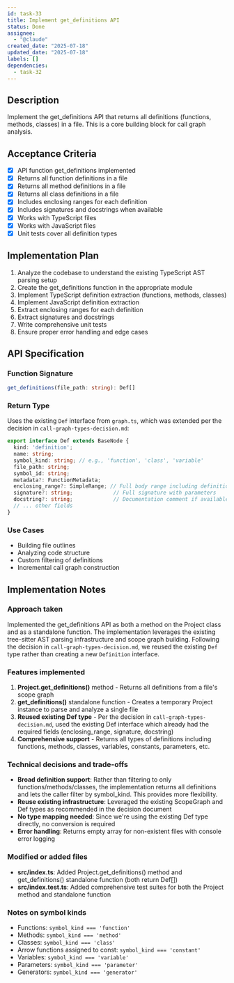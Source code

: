 ```yaml
---
id: task-33
title: Implement get_definitions API
status: Done
assignee:
  - "@claude"
created_date: "2025-07-18"
updated_date: "2025-07-18"
labels: []
dependencies:
  - task-32
---
```


## Description

Implement the get_definitions API that returns all definitions (functions, methods, classes) in a file. This is a core building block for call graph analysis.

## Acceptance Criteria

- [x] API function get_definitions implemented
- [x] Returns all function definitions in a file
- [x] Returns all method definitions in a file
- [x] Returns all class definitions in a file
- [x] Includes enclosing ranges for each definition
- [x] Includes signatures and docstrings when available
- [x] Works with TypeScript files
- [x] Works with JavaScript files
- [x] Unit tests cover all definition types

## Implementation Plan

1. Analyze the codebase to understand the existing TypeScript AST parsing setup
2. Create the get_definitions function in the appropriate module
3. Implement TypeScript definition extraction (functions, methods, classes)
4. Implement JavaScript definition extraction
5. Extract enclosing ranges for each definition
6. Extract signatures and docstrings
7. Write comprehensive unit tests
8. Ensure proper error handling and edge cases

## API Specification

### Function Signature

```typescript
get_definitions(file_path: string): Def[]
```

### Return Type

Uses the existing `Def` interface from `graph.ts`, which was extended per the decision in `call-graph-types-decision.md`:

```typescript
export interface Def extends BaseNode {
  kind: 'definition';
  name: string;
  symbol_kind: string; // e.g., 'function', 'class', 'variable'
  file_path: string;
  symbol_id: string;
  metadata?: FunctionMetadata;
  enclosing_range?: SimpleRange; // Full body range including definition
  signature?: string;             // Full signature with parameters
  docstring?: string;             // Documentation comment if available
  // ... other fields
}
```

### Use Cases

- Building file outlines
- Analyzing code structure
- Custom filtering of definitions
- Incremental call graph construction

## Implementation Notes

### Approach taken

Implemented the get_definitions API as both a method on the Project class and as a standalone function. The implementation leverages the existing tree-sitter AST parsing infrastructure and scope graph building. Following the decision in `call-graph-types-decision.md`, we reused the existing `Def` type rather than creating a new `Definition` interface.

### Features implemented

1. **Project.get_definitions()** method - Returns all definitions from a file's scope graph
2. **get_definitions()** standalone function - Creates a temporary Project instance to parse and analyze a single file
3. **Reused existing Def type** - Per the decision in `call-graph-types-decision.md`, used the existing Def interface which already had the required fields (enclosing_range, signature, docstring)
4. **Comprehensive support** - Returns all types of definitions including functions, methods, classes, variables, constants, parameters, etc.

### Technical decisions and trade-offs

- **Broad definition support**: Rather than filtering to only functions/methods/classes, the implementation returns all definitions and lets the caller filter by symbol_kind. This provides more flexibility.
- **Reuse existing infrastructure**: Leveraged the existing ScopeGraph and Def types as recommended in the decision document
- **No type mapping needed**: Since we're using the existing Def type directly, no conversion is required
- **Error handling**: Returns empty array for non-existent files with console error logging

### Modified or added files

- **src/index.ts**: Added Project.get_definitions() method and get_definitions() standalone function (both return Def[])
- **src/index.test.ts**: Added comprehensive test suites for both the Project method and standalone function

### Notes on symbol kinds

- Functions: `symbol_kind === 'function'`
- Methods: `symbol_kind === 'method'`
- Classes: `symbol_kind === 'class'`
- Arrow functions assigned to const: `symbol_kind === 'constant'`
- Variables: `symbol_kind === 'variable'`
- Parameters: `symbol_kind === 'parameter'`
- Generators: `symbol_kind === 'generator'`

